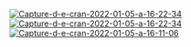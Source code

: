 <a href="https://ibb.co/XFcgmjh"><img src="https://i.ibb.co/BT0x8cX/Capture-d-e-cran-2022-01-05-a-16-22-34.png" alt="Capture-d-e-cran-2022-01-05-a-16-22-34" border="0"></a>
<a href="https://ibb.co/XFcgmjh"><img src="https://i.ibb.co/BT0x8cX/Capture-d-e-cran-2022-01-05-a-16-22-34.png" alt="Capture-d-e-cran-2022-01-05-a-16-22-34" border="0"></a>
<a href="https://ibb.co/0n1LT5Y"><img src="https://i.ibb.co/Cw4ygLV/Capture-d-e-cran-2022-01-05-a-16-11-06.png" alt="Capture-d-e-cran-2022-01-05-a-16-11-06" border="0"></a>
